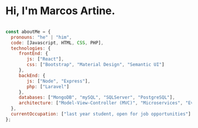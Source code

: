 <h1>  Hi, I'm Marcos Artine. </h1> 

 ``` Javascript

const aboutMe = {
   pronouns: "he" | "him",
   code: [Javascript, HTML, CSS, PHP],
   technologies: {
      frontEnd: {
         js: ["React"],
         css: ["Bootstrap", "Material Design", "Semantic UI"]
      },
      backEnd: {
         js: ["Node", "Express"],
         php: ["Laravel"]
      },
      databases: ["MongoDB", "mySQL", "SQLServer", "PostgreSQL"],
      architecture: ["Model-View-Controller (MVC)", "Microservices", "Event-driven", "Design system pattern"]
   },
   currentOccupation: ["last year student, open for job opportunities"]
};


```


<!--
**MarcosArtine/MarcosArtine** is a ✨ _special_ ✨ repository because its `README.md` (this file) appears on your GitHub profile.

Here are some ideas to get you started:

- 🔭 I’m currently working on ...
- 🌱 I’m currently learning ...
- 👯 I’m looking to collaborate on ...
- 🤔 I’m looking for help with ...
- 💬 Ask me about ...
- 📫 How to reach me: ...
- 😄 Pronouns: ...
- ⚡ Fun fact: ...
-->
